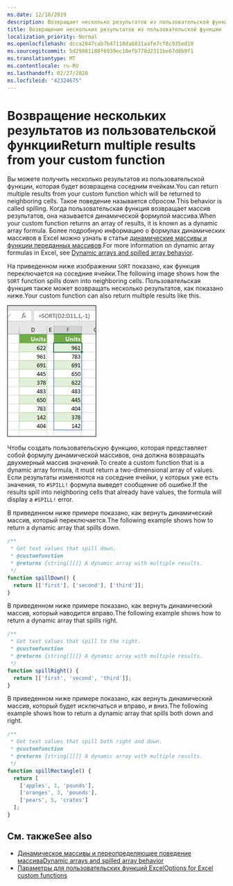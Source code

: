 ```yaml
---
ms.date: 12/18/2019
description: Возвращает несколько результатов из пользовательской функции в надстройке Office Excel.
title: Возвращение нескольких результатов из пользовательской функции
localization_priority: Normal
ms.openlocfilehash: dcca2047cab7b47118da6031aafe7cf8c935ed10
ms.sourcegitcommit: 5d29801180f6939ec10efb778d2311be67d8b9f1
ms.translationtype: MT
ms.contentlocale: ru-RU
ms.lasthandoff: 02/27/2020
ms.locfileid: "42324675"
---
```

# <a name="return-multiple-results-from-your-custom-function"></a><span data-ttu-id="5cb7e-103">Возвращение нескольких результатов из пользовательской функции</span><span class="sxs-lookup"><span data-stu-id="5cb7e-103">Return multiple results from your custom function</span></span>

<span data-ttu-id="5cb7e-104">Вы можете получить несколько результатов из пользовательской функции, которая будет возвращена соседним ячейкам.</span><span class="sxs-lookup"><span data-stu-id="5cb7e-104">You can return multiple results from your custom function which will be returned to neighboring cells.</span></span> <span data-ttu-id="5cb7e-105">Такое поведение называется сбросом.</span><span class="sxs-lookup"><span data-stu-id="5cb7e-105">This behavior is called spilling.</span></span> <span data-ttu-id="5cb7e-106">Когда пользовательская функция возвращает массив результатов, она называется динамической формулой массива.</span><span class="sxs-lookup"><span data-stu-id="5cb7e-106">When your custom function returns an array of results, it is known as a dynamic array formula.</span></span> <span data-ttu-id="5cb7e-107">Более подробную информацию о формулах динамических массивов в Excel можно узнать в статье [динамические массивы и функции переданных массивов](https://support.office.com/article/dynamic-arrays-and-spilled-array-behavior-205c6b06-03ba-4151-89a1-87a7eb36e531).</span><span class="sxs-lookup"><span data-stu-id="5cb7e-107">For more information on dynamic array formulas in Excel, see [Dynamic arrays and spilled array behavior](https://support.office.com/article/dynamic-arrays-and-spilled-array-behavior-205c6b06-03ba-4151-89a1-87a7eb36e531).</span></span>

<span data-ttu-id="5cb7e-108">На приведенном ниже изображении `SORT` показано, как функция переключается на соседние ячейки.</span><span class="sxs-lookup"><span data-stu-id="5cb7e-108">The following image shows how the `SORT` function spills down into neighboring cells.</span></span> <span data-ttu-id="5cb7e-109">Пользовательская функция также может возвращать несколько результатов, как показано ниже.</span><span class="sxs-lookup"><span data-stu-id="5cb7e-109">Your custom function can also return multiple results like this.</span></span>

![Снимок экрана функции SORT, отображающей несколько результатов в нескольких ячейках.](../images/dynamic-array-spill.png)

<span data-ttu-id="5cb7e-111">Чтобы создать пользовательскую функцию, которая представляет собой формулу динамической массивов, она должна возвращать двухмерный массив значений.</span><span class="sxs-lookup"><span data-stu-id="5cb7e-111">To create a custom function that is a dynamic array formula, it must return a two-dimensional array of values.</span></span> <span data-ttu-id="5cb7e-112">Если результаты изменяются на соседние ячейки, у которых уже есть значения, то `#SPILL!` формула выведет сообщение об ошибке.</span><span class="sxs-lookup"><span data-stu-id="5cb7e-112">If the results spill into neighboring cells that already have values, the formula will display a `#SPILL!` error.</span></span>

<span data-ttu-id="5cb7e-113">В приведенном ниже примере показано, как вернуть динамический массив, который переключается.</span><span class="sxs-lookup"><span data-stu-id="5cb7e-113">The following example shows how to return a dynamic array that spills down.</span></span>

```javascript
/**
 * Get text values that spill down.
 * @customfunction
 * @returns {string[][]} A dynamic array with multiple results.
 */
function spillDown() {
  return [['first'], ['second'], ['third']];
}
```

<span data-ttu-id="5cb7e-114">В приведенном ниже примере показано, как вернуть динамический массив, который наводится вправо.</span><span class="sxs-lookup"><span data-stu-id="5cb7e-114">The following example shows how to return a dynamic array that spills right.</span></span> 

```javascript
/**
 * Get text values that spill to the right.
 * @customfunction
 * @returns {string[][]} A dynamic array with multiple results.
 */
function spillRight() {
  return [['first', 'second', 'third']];
}
```

<span data-ttu-id="5cb7e-115">В приведенном ниже примере показано, как вернуть динамический массив, который будет исключаться и вправо, и вниз.</span><span class="sxs-lookup"><span data-stu-id="5cb7e-115">The following example shows how to return a dynamic array that spills both down and right.</span></span>

```javascript
/**
 * Get text values that spill both right and down.
 * @customfunction
 * @returns {string[][]} A dynamic array with multiple results.
 */
function spillRectangle() {
  return [
    ['apples', 1, 'pounds'],
    ['oranges', 3, 'pounds'],
    ['pears', 5, 'crates']
  ];
}
```

## <a name="see-also"></a><span data-ttu-id="5cb7e-116">См. также</span><span class="sxs-lookup"><span data-stu-id="5cb7e-116">See also</span></span>

- [<span data-ttu-id="5cb7e-117">Динамическое массивы и переопределяющее поведение массива</span><span class="sxs-lookup"><span data-stu-id="5cb7e-117">Dynamic arrays and spilled array behavior</span></span>](https://support.office.com/article/dynamic-arrays-and-spilled-array-behavior-205c6b06-03ba-4151-89a1-87a7eb36e531)
- [<span data-ttu-id="5cb7e-118">Параметры для пользовательских функций Excel</span><span class="sxs-lookup"><span data-stu-id="5cb7e-118">Options for Excel custom functions</span></span>](custom-functions-parameter-options.md)